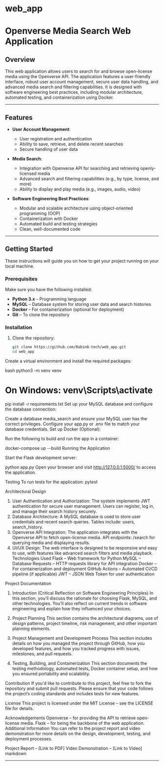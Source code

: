 # web_app
# Openverse Media Search Web Application

## Overview

This web application allows users to search for and browse open-license media using the Openverse API. The application features a user-friendly interface, robust user account management, secure user data handling, and advanced media search and filtering capabilities. It is designed with software engineering best practices, including modular architecture, automated testing, and containerization using Docker.

---

## Features

- **User Account Management**:
  - User registration and authentication
  - Ability to save, retrieve, and delete recent searches
  - Secure handling of user data

- **Media Search**:
  - Integration with Openverse API for searching and retrieving openly-licensed media
  - Advanced search and filtering capabilities (e.g., by type, license, and more)
  - Ability to display and play media (e.g., images, audio, video)

- **Software Engineering Best Practices**:
  - Modular and scalable architecture using object-oriented programming (OOP)
  - Containerization with Docker
  - Automated build and testing strategies
  - Clean, well-documented code

---

## Getting Started

These instructions will guide you on how to get your project running on your local machine.

### Prerequisites

Make sure you have the following installed:
- **Python 3.x** – Programming language
- **MySQL** – Database system for storing user data and search histories
- **Docker** – For containerization (optional for deployment)
- **Git** – To clone the repository

### Installation

1. Clone the repository:
   ```bash
   git clone https://github.com/Rabin8-tech/web_app.git
   cd web_app
Create a virtual environment and install the required packages:

bash
python3 -m venv venv
# On Windows: venv\Scripts\activate
pip install -r requirements.txt
Set up your MySQL database and configure the database connection:

Create a database media_search and ensure your MySQL user has the correct privileges.
Configure your app.py or .env file to match your database credentials.
Set up Docker (Optional):

Run the following to build and run the app in a container:

docker-compose up --build
Running the Application

Start the Flask development server:

python app.py
Open your browser and visit http://127.0.0.1:5000/ to access the application.

Testing
To run tests for the application:
pytest


Architectural Design
1. User Authentication and Authorization:
The system implements JWT authentication for secure user management.
Users can register, log in, and manage their search history securely.
2. Database Architecture:
A MySQL database is used to store user credentials and recent search queries.
Tables include: users, search_history.
3. Openverse API Integration:
The application integrates with the Openverse API to fetch open-license media.
API endpoints: /search for querying media and displaying results.
4. UI/UX Design:
The web interface is designed to be responsive and easy to use, with features like advanced search filters and media playback.
Technologies Used
Flask – Web framework for Python
MySQL – Database
Requests – HTTP requests library for API integration
Docker – For containerization and deployment
GitHub Actions – Automated CI/CD pipeline (if applicable)
JWT – JSON Web Token for user authentication

Project Documentation
1. Introduction (Critical Reflection on Software Engineering Principles)
In this section, you’ll discuss the rationale for choosing Flask, MySQL, and other technologies. You'll also reflect on current trends in software engineering and explain how they influenced your choices.

2. Project Planning
This section contains the architectural diagrams, use of design patterns, project timeline, risk management, and other important planning elements.

3. Project Management and Development Process
This section includes details on how you managed the project through GitHub, how you developed features, and how you tracked progress with issues, milestones, and pull requests.

4. Testing, Building, and Containerization
This section documents the testing methodology, automated tests, Docker container setup, and how you ensured portability and scalability.

Contribution
If you'd like to contribute to this project, feel free to fork the repository and submit pull requests. Please ensure that your code follows the project’s coding standards and includes tests for new features.

License
This project is licensed under the MIT License – see the LICENSE file for details.

Acknowledgements
Openverse – for providing the API to retrieve open-license media.
Flask – for being the backbone of the web application.
Additional Information
You can refer to the project report and video demonstration for more details on the design, development, testing, and deployment processes.

Project Report – [Link to PDF]
Video Demonstration – [Link to Video]
markdown

---






